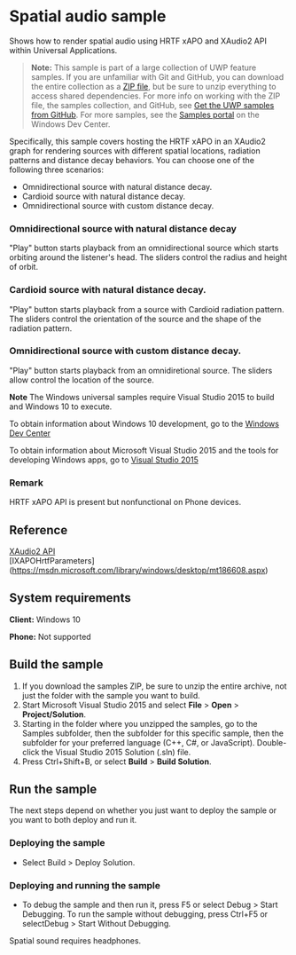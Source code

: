 <!---
  category: AudioVideoAndCamera 
  samplefwlink: http://go.microsoft.com/fwlink/p/?LinkId=620607
--->

# Spatial audio sample

Shows how to render spatial audio using HRTF xAPO and XAudio2 API within Universal Applications.

> **Note:** This sample is part of a large collection of UWP feature samples. 
> If you are unfamiliar with Git and GitHub, you can download the entire collection as a 
> [ZIP file](https://github.com/Microsoft/Windows-universal-samples/archive/master.zip), but be 
> sure to unzip everything to access shared dependencies. For more info on working with the ZIP file, 
> the samples collection, and GitHub, see [Get the UWP samples from GitHub](https://aka.ms/ovu2uq). 
> For more samples, see the [Samples portal](https://aka.ms/winsamples) on the Windows Dev Center. 

Specifically, this sample covers hosting the HRTF xAPO in an XAudio2 graph for rendering sources with different spatial locations, radiation patterns and distance decay behaviors. You can choose one of the following three scenarios:

- Omnidirectional source with natural distance decay.
- Cardioid source with natural distance decay.
- Omnidirectional source with custom distance decay.

### Omnidirectional source with natural distance decay

"Play" button starts playback from an omnidirectional source which starts orbiting around the listener's head. The sliders control the radius and height of orbit.

### Cardioid source with natural distance decay.

"Play" button starts playback from a source with Cardioid radiation pattern. The sliders control the orientation of the source and the shape of the radiation pattern.

### Omnidirectional source with custom distance decay.

"Play" button starts playback from an omnidiretional source. The sliders allow control the location of the source.

**Note** The Windows universal samples require Visual Studio 2015 to build and Windows 10 to execute.
 
To obtain information about Windows 10 development, go to the [Windows Dev Center](http://go.microsoft.com/fwlink/?LinkID=532421)

To obtain information about Microsoft Visual Studio 2015 and the tools for developing Windows apps, go to [Visual Studio 2015](http://go.microsoft.com/fwlink/?LinkID=532422)

### Remark

HRTF xAPO API is present but nonfunctional on Phone devices.

## Reference

[XAudio2 API](https://msdn.microsoft.com/library/windows/desktop/hh405049.aspx)  
[IXAPOHrtfParameters] (https://msdn.microsoft.com/library/windows/desktop/mt186608.aspx)  

## System requirements

**Client:** Windows 10 

**Phone:** Not supported

## Build the sample

1. If you download the samples ZIP, be sure to unzip the entire archive, not just the folder with the sample you want to build. 
2. Start Microsoft Visual Studio 2015 and select **File** \> **Open** \> **Project/Solution**.
3. Starting in the folder where you unzipped the samples, go to the Samples subfolder, then the subfolder for this specific sample, then the subfolder for your preferred language (C++, C#, or JavaScript). Double-click the Visual Studio 2015 Solution (.sln) file.
4. Press Ctrl+Shift+B, or select **Build** \> **Build Solution**.

## Run the sample

The next steps depend on whether you just want to deploy the sample or you want to both deploy and run it.

### Deploying the sample

- Select Build > Deploy Solution. 

### Deploying and running the sample

- To debug the sample and then run it, press F5 or select Debug >  Start Debugging. To run the sample without debugging, press Ctrl+F5 or selectDebug > Start Without Debugging. 

Spatial sound requires headphones.

